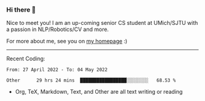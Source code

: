 ### Hi there 👋

Nice to meet you! I am an up-coming senior CS student at UMich/SJTU with a passion in NLP/Robotics/CV and more. 

For more about me, see you on [my homepage](https://jiayipan.me) :)

---

Recent Coding:
<!--START_SECTION:waka-->

```text
From: 27 April 2022 - To: 04 May 2022

Other      29 hrs 24 mins  █████████████████░░░░░░░░   68.53 %
```

<!--END_SECTION:waka-->
- Org, TeX, Markdown, Text, and Other are all text writing or reading

